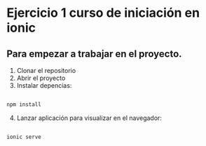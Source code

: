 # Ejercicio 1 curso de iniciación en ionic

## Para empezar a trabajar en el proyecto.

1. Clonar el repositorio
2. Abrir el proyecto
3. Instalar depencias:

```javascript

npm install

```

4. Lanzar aplicación para visualizar en el navegador:

```javascript

ionic serve

```
